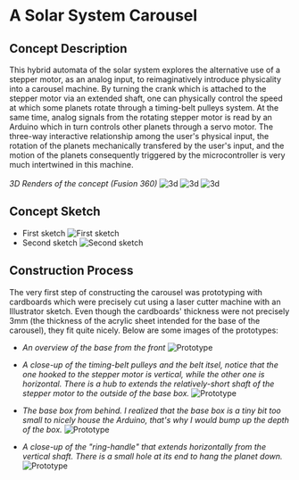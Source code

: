 # A Solar System Carousel
## Concept Description
This hybrid automata of the solar system explores the alternative use of a stepper motor, as an analog input, to reimaginatively introduce physicality into a carousel machine. By turning the crank which is attached to the stepper motor via an extended shaft, one can physically control the speed at which some planets rotate through a timing-belt pulleys system. At the same time, analog signals from the rotating stepper motor is read by an Arduino which in turn controls other planets through a servo motor. The three-way interactive relationship among the user's physical input, the rotation of the planets mechanically transfered by the user's input, and the motion of the planets consequently triggered by the microcontroller is very much intertwined in this machine.<br><br>
*3D Renders of the concept (Fusion 360)*
![3d](https://raw.githubusercontent.com/vtn238/machineLab/master/midterm/midterm-2%20v7-1.png)
![3d](https://raw.githubusercontent.com/vtn238/machineLab/master/midterm/midterm-2%20v7-2.png)
![3d](https://raw.githubusercontent.com/vtn238/machineLab/master/midterm/midterm-2%20v7.png)

## Concept Sketch

- First sketch
![First sketch](https://raw.githubusercontent.com/vtn238/machineLab/master/midterm/midterm-sketch.jpg)
- Second sketch
![Second sketch](https://raw.githubusercontent.com/vtn238/machineLab/master/midterm/midterm-sktech2.jpg)

## Construction Process
The very first step of constructing the carousel was prototyping with cardboards which were precisely cut using a laser cutter machine with an Illustrator sketch. Even though the cardboards' thickness were not precisely 3mm (the thickness of the acrylic sheet intended for the base of the carousel), they fit quite nicely. Below are some images of the prototypes:
- *An overview of the base from the front*
![Prototype](https://raw.githubusercontent.com/vtn238/machineLab/master/midterm/prototype_3.jpg)

- *A close-up of the timing-belt pulleys and the belt itsel, notice that the one hooked to the stepper motor is vertical, while the other one is horizontal. There is a hub to extends the relatively-short shaft of the stepper motor to the outside of the base box.*
![Prototype](https://raw.githubusercontent.com/vtn238/machineLab/master/midterm/prototype_1.jpg)

- *The base box from behind. I realized that the base box is a tiny bit too small to nicely house the Arduino, that's why I would bump up the depth of the box.*
![Prototype](https://raw.githubusercontent.com/vtn238/machineLab/master/midterm/prototype_2.jpg)

- *A close-up of the "ring-handle" that extends horizontally from the vertical shaft. There is a small hole at its end to hang the planet down.*
![Prototype](https://raw.githubusercontent.com/vtn238/machineLab/master/midterm/prototype_4.jpg)

